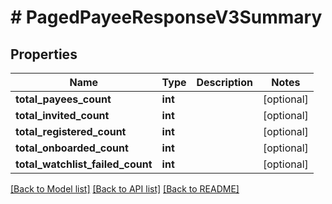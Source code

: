 # # PagedPayeeResponseV3Summary

## Properties

Name | Type | Description | Notes
------------ | ------------- | ------------- | -------------
**total_payees_count** | **int** |  | [optional]
**total_invited_count** | **int** |  | [optional]
**total_registered_count** | **int** |  | [optional]
**total_onboarded_count** | **int** |  | [optional]
**total_watchlist_failed_count** | **int** |  | [optional]

[[Back to Model list]](../../README.md#models) [[Back to API list]](../../README.md#endpoints) [[Back to README]](../../README.md)
